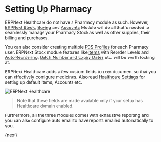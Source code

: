 <!-- add-breadcrumbs -->
# Setting Up Pharmacy
ERPNext Healthcare do not have a Pharmacy module as such. However, [ERPNext Stock](/docs/user/manual/en/.html), [Buying](/docs/user/manual/en/buying.html) and [Accounts](/docs/user/manual/en/accounts.html) Module will do all that's needed to seamlessly manage your Pharmacy Stock as well as other supplies, their billing and purchases.

You can also consider creating multiple [POS Profiles](/docs/user/manual/en/setting-up/pos-setting.html) for each Pharmacy user. ERPNext Stock module features like [Items](/docs/user/manual/en/stock/item.html) with Reorder Levels and [Auto Reordering](/docs/user/manual/en/stock/item/reorder.html), [Batch Number and Expiry Dates](/docs/user/manual/en/stock/batch.html) etc. will be worth looking at.

ERPNext Healthcare adds a few custom fields to `Item` document so that you can effectively configure medicines. Also read [Healthcare Settings](/docs/user/manual/en/healthcare/healthcare_settings) for setting up default Items, Accounts etc.

<img class="screenshot" alt="ERPNext Healthcare" src="{{docs_base_url}}/assets/img/healthcare/item_custom_fields.png">

>Note that these fields are made available only if your setup has Healthcare domain enabled.

Furthermore, all the three modules comes with exhaustive reporting and you can also configure auto email to have reports emailed automatically to you.

{next}
